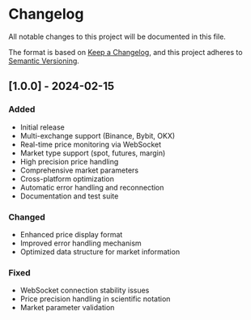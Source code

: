 # Changelog

All notable changes to this project will be documented in this file.

The format is based on [Keep a Changelog](https://keepachangelog.com/en/1.0.0/),
and this project adheres to [Semantic Versioning](https://semver.org/spec/v2.0.0.html).

## [1.0.0] - 2024-02-15

### Added

- Initial release
- Multi-exchange support (Binance, Bybit, OKX)
- Real-time price monitoring via WebSocket
- Market type support (spot, futures, margin)
- High precision price handling
- Comprehensive market parameters
- Cross-platform optimization
- Automatic error handling and reconnection
- Documentation and test suite

### Changed

- Enhanced price display format
- Improved error handling mechanism
- Optimized data structure for market information

### Fixed

- WebSocket connection stability issues
- Price precision handling in scientific notation
- Market parameter validation
